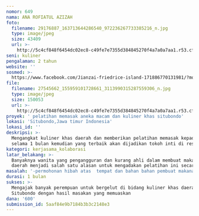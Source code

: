 ```yaml
---
nomor: 649
nama: ANA ROFIATUL AZIZAH
foto:
  filename: 29176887_163713644286540_972236267733385216_n.jpg
  type: image/jpeg
  size: 43409
  url: >-
    http://5c4cf848f6454dc02ec8-c49fe7e7355d384845270f4a7a0a7aa1.r53.cf2.rackcdn.com/17e96fbe-c389-41fb-809f-b1ad0dd72b1f/29176887_163713644286540_972236267733385216_n.jpg
seni: kuliner
pengalaman: 2 tahun
website: ''
sosmed: >-
  https://www.facebook.com/Jianzai-friedrice-island-171886770131981/?modal=admin_todo_tour
file:
  filename: 27545662_155959101728661_3113990315287559306_n.jpg
  type: image/jpeg
  size: 150053
  url: >-
    http://5c4cf848f6454dc02ec8-c49fe7e7355d384845270f4a7a0a7aa1.r53.cf2.rackcdn.com/da797cad-8724-4386-8882-746ef8f9d0d0/27545662_155959101728661_3113990315287559306_n.jpg
proyek: ' pelatihan memasak aneka macam dan kuliner khas situbondo'
lokasi: 'Situbondo,Jawa timur Indonesia'
lokasi_id: ''
deskripsi: >-
  Mengangkat kuliner khas daerah dan memberikan pelatihan memasak kepada ibu ibu
  selama 1 bulan kemudian yang terbaik akan dijadikan tokoh inti di restoran 
kategori: kerjasama_kolaborasi
latar_belakang: >-
  Banyaknya wanita yang pengangguran dan kurang ahli dalam membuat makanan khas
  daerah menjadi salah satu alasan untuk mengadakan pelatihan ini secara detail.
masalah: '-permohonan hibah atas  tempat dan bahan bahan pembuat makanan khas daerah'
durasi: 1 bulan
sukses: >-
  Mengajak banyak perempuan untuk bergelut di bidang kuliner khas daerah
  Situbondo dengan hasil masakan yang memuaskan
dana: '600'
submission_id: 5aaf84e9b7184b3b3c2148e3
---
```

